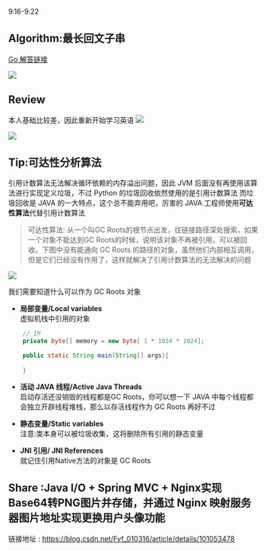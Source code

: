 9.16-9.22
## Algorithm:最长回文子串

[Go 解答链接](https://github.com/lucasIsfyf/go_baselearn/blob/master/learn/algorithm/%E4%B8%AD%E5%BF%83%E6%89%A9%E6%95%A3%E7%AE%97%E6%B3%95/LongestPalindrome.go)


![](https://user-gold-cdn.xitu.io/2019/9/17/16d3dc189282a4f4?w=898&h=400&f=png&s=45254)
## Review
本人基础比较差，因此重新开始学习英语
![](https://user-gold-cdn.xitu.io/2019/9/19/16d4801e790b7b1f?w=1080&h=1440&f=png&s=1257342)

![](https://user-gold-cdn.xitu.io/2019/9/19/16d4802467d3e547?w=1080&h=1440&f=png&s=961843)

## Tip:可达性分析算法
引用计数算法无法解决循环依赖的内存溢出问题，因此 JVM 后面没有再使用该算法进行实现定义垃圾，不过 Python 的垃圾回收依然使用的是引用计数算法
而垃圾回收是 JAVA 的一大特点，这个总不能弃用吧，厉害的 JAVA 工程师使用**可达性算法**代替引用计数算法

> 可达性算法: 从一个叫GC Roots的根节点出发，往链接路径深处搜索，如果一个对象不能达到GC Roots的时候，说明该对象不再被引用，可以被回收。下图中没有能通向 GC Roots 的路径的对象，虽然他们内部相互调用，但是它们已经没有作用了，这样就解决了引用计数算法的无法解决的问题



![](https://user-gold-cdn.xitu.io/2019/9/24/16d622a9de9bda22?w=234&h=215&f=png&s=61638)

我们需要知道什么可以作为 GC Roots 对象

+ **局部变量/Local variables**   
虚拟机栈中引用的对象

```java
    // 1M
    private byte[] memory = new byte[ 1 * 1024 * 1024];

    public static String main(String[] args){
        
    }
```

+ **活动 JAVA 线程/Active Java Threads**  
启动存活还没销毁的线程都是GC Roots，你可以想一下 JAVA 中每个线程都会独立开辟线程堆栈，那么以存活线程作为 GC Roots 再好不过

+  **静态变量/Static variables**   
注意:类本身可以被垃圾收集，这将删除所有引用的静态变量


+ **JNI 引用/ JNI References**     
   就记住引用Native方法的对象是 GC Roots





## Share :Java I/O + Spring MVC + Nginx实现Base64转PNG图片并存储，并通过 Nginx 映射服务器图片地址实现更换用户头像功能

链接地址 : https://blog.csdn.net/Fyf_010316/article/details/101053478

